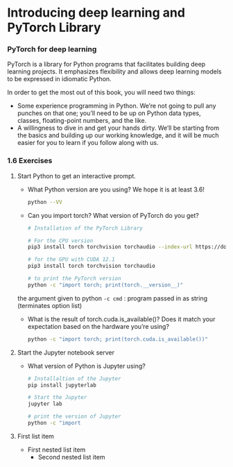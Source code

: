 # Introducing deep learning and PyTorch Library


### PyTorch for deep learning
PyTorch is a library for Python programs that facilitates building deep learning projects. It emphasizes flexibility and allows deep learning models to be expressed in idiomatic Python.

In order to get the most out of this book, you will need two things:
- Some experience programming in Python. We’re not going to pull any punches
on that one; you’ll need to be up on Python data types, classes, floating-point
numbers, and the like.
- A willingness to dive in and get your hands dirty. We’ll be starting from the
basics and building up our working knowledge, and it will be much easier for
you to learn if you follow along with us.


### 1.6 Exercises
1. Start Python to get an interactive prompt.
    - What Python version are you using? We hope it is at least 3.6!
        ```bash
        python --VV
        ```
    - Can you import torch? What version of PyTorch do you get?
        ```bash
        # Installation of the PyTorch Library

        # For the CPU version 
        pip3 install torch torchvision torchaudio --index-url https://download.pytorch.org/whl/cpu

        # for the GPU with CUDA 12.1
        pip3 install torch torchvision torchaudio

        # to print the PyTorch version 
        python -c "import torch; print(torch.__version__)"
        ```
    the argument given to python `-c cmd` : program passed in as string (terminates option list)
    - What  is  the  result  of  torch.cuda.is_available()?  Does  it  match  your expectation based on the hardware you’re using?
        ```bash
        python -c "import torch; print(torch.cuda.is_available())"
        ```
2. Start the Jupyter notebook server
    - What version of Python is Jupyter using?
        ```bash 
        # Installaltion of the Jupyter 
        pip install jupyterlab

        # Start the Jupyter 
        jupyter lab

        # print the version of Jupyter 
        python -c "import 
        ```


1. First list item
   - First nested list item
     - Second nested list item